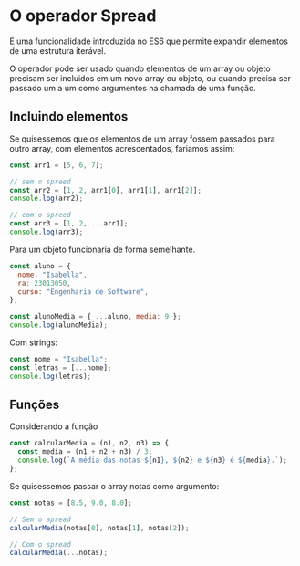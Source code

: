 # O operador Spread

É uma funcionalidade introduzida no ES6 que permite expandir elementos de uma estrutura iterável.

O operador pode ser usado quando elementos de um array ou objeto precisam ser incluidos em um novo array ou objeto, ou quando precisa ser passado um a um como argumentos na chamada de uma função.

## Incluindo elementos

Se quisessemos que os elementos de um array fossem passados para outro array, com elementos acrescentados, fariamos assim:

```javascript
const arr1 = [5, 6, 7];

// sem o spreed
const arr2 = [1, 2, arr1[0], arr1[1], arr1[2]];
console.log(arr2);

// com o spreed
const arr3 = [1, 2, ...arr1];
console.log(arr3);
```

Para um objeto funcionaria de forma semelhante.

```javascript
const aluno = {
  nome: "Isabella",
  ra: 23013050,
  curso: "Engenharia de Software",
};

const alunoMedia = { ...aluno, media: 9 };
console.log(alunoMedia);
```

Com strings:

```javascript
const nome = "Isabella";
const letras = [...nome];
console.log(letras);
```

## Funções

Considerando a função

```javascript
const calcularMedia = (n1, n2, n3) => {
  const media = (n1 + n2 + n3) / 3;
  console.log(`A média das notas ${n1}, ${n2} e ${n3} é ${media}.`);
};
```

Se quisessemos passar o array notas como argumento:

```javascript
const notas = [8.5, 9.0, 8.0];

// Sem o spread
calcularMedia(notas[0], notas[1], notas[2]);

// Com o spread
calcularMedia(...notas);
```
